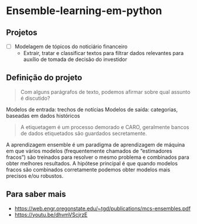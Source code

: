 # Ensemble-learning-em-python

## Projetos

- [ ] Modelagem de tópicos do noticiário financeiro
  - Extrair, tratar e classificar textos para filtrar dados relevantes para auxílio de tomada de decisão do investidor

## Definição do projeto

> Com alguns parágrafos de texto, podemos afirmar sobre qual assunto é discutido?

Modelos de entrada: trechos de notícias
Modelos de saída: categorias, baseadas em dados históricos

> A etiquetagem é um processo demorado e CARO, geralmente bancos de dados etiquetados são guardados secretamente.



A aprendizagem ensemble é um paradigma de aprendizagem de máquina em que vários
modelos (frequentemente chamados de “estimadores fracos”) são treinados para resolver o
mesmo problema e combinados para obter melhores resultados. A hipótese principal é que
quando modelos fracos são combinados corretamente podemos obter modelos mais precisos
e/ou robustos.


## Para saber mais

- https://web.engr.oregonstate.edu/~tgd/publications/mcs-ensembles.pdf
- https://youtu.be/dhvmVScjrzE
